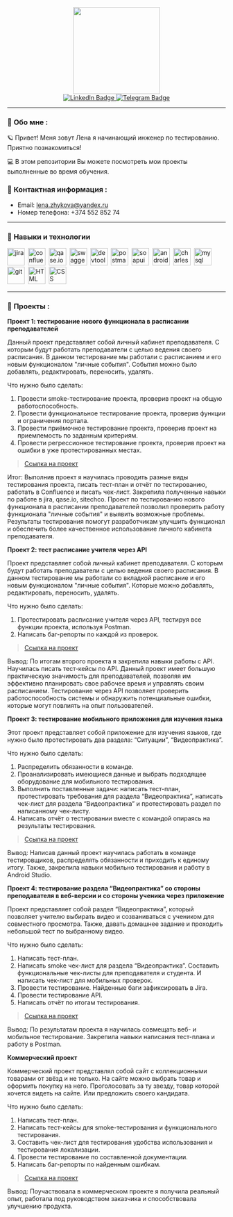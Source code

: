 <div id="header" align="center">
  <img src="https://media3.giphy.com/media/v1.Y2lkPTc5MGI3NjExZHVuYWk4dGZhYnNqODMyMDQwNHo2eWxkZjFhZjZzcW0xYXRqaHUyOCZlcD12MV9pbnRlcm5hbF9naWZfYnlfaWQmY3Q9Zw/QX15lZJbifeQPzcNDt/giphy.gif" width="200"/>
</div>
 <div id="badges"  align="center">
  <a href="https://www.linkedin.com/in/елена-жукова-273322282">
    <img src="https://img.shields.io/badge/LinkedIn-blue?style=for-the-badge&logo=linkedin&logoColor=white" alt="LinkedIn Badge"/>
  </a> 
   <a href="https://web.telegram.org/k/#@violeus_syringa">
    <img src="https://img.shields.io/badge/Telegram-blue?style=for-the-badge&logo=telegram&logoColor=white" alt="Telegram Badge"/>
  </a>
</div>

---

### :dizzy: __Обо мне__ : 
:ringed_planet: Привет! Меня зовут Лена я начинающий инженер по тестированию. Приятно познакомиться! 

:computer: В этом репозитории Вы можете посмотреть мои проекты выполненные во время обучения. 

### :dizzy: __Контактная информация__ :
- Email:  lena.zhykova@yandex.ru
- Номер телефона: +374 552 852 74

---

### :dizzy: __Навыки и технологии__
<div>
  <img src="https://cdn.jsdelivr.net/gh/devicons/devicon/icons/jira/jira-original.svg" title="jira" alt="jira" width="40" height="40"/>&nbsp
  <img src="https://cdn-icons-png.flaticon.com/512/5968/5968793.png" title="confluence" alt="confluence" width="40" height="40"/>&nbsp
  <img src="https://media.rbcdn.ru/media/rbdata/qase.jpg.400x400_q100.jpg" title="qase.io" alt="qase.io" width="40" height="40"/>&nbsp
  <img src="https://www.svgrepo.com/show/306821/swagger.svg" title="swagger" alt="swagger" width="40" height="40"/>&nbsp
  <img src="https://d33wubrfki0l68.cloudfront.net/38b5c953a4667366685d55db55d057c86db1fc54/a0fdc/static/acae6b24d940347661ca901ea07f47c1/chrome-dev-logo-icon.png" title="devtools" alt="devtools" width="40" height="40"/>&nbsp
  <img src="https://seeklogo.com/images/P/postman-logo-0087CA0D15-seeklogo.com.png" title="postman" alt="postman" width="40" height="40"/>&nbsp
  <img src="https://static0.smartbear.co/smartbearbrand/media/images/home/soapui-icon.svg" title="soapui" alt="soapui" width="40" height="40"/>&nbsp
  <img src="https://cdn.jsdelivr.net/gh/devicons/devicon/icons/androidstudio/androidstudio-original.svg" title="android-studio" alt="android-studio" width="40" height="40"/>&nbsp
  <img src="https://cdn.icon-icons.com/icons2/3053/PNG/512/charles_proxy_macos_bigsur_icon_190302.png" title="charles-proxy" alt="charles-proxy" width="40" height="40"/>&nbsp
  <img src="https://cdn.jsdelivr.net/gh/devicons/devicon/icons/mysql/mysql-original.svg" title="mysql" alt="mysql" width="40" height="40"/>&nbsp
  <img src="https://cdn.icon-icons.com/icons2/2389/PNG/512/git_logo_icon_145254.png" title="git" alt="git" width="40" height="40"/>&nbsp
  <img src="https://encrypted-tbn2.gstatic.com/images?q=tbn:ANd9GcR2Ep-AI1ISJmPFXuXGmNnkuXRsAfVzq7Aezx2GtuCYPp2zQUN7" title="HTML" alt="HTML" width="40" height="40"/>&nbsp
  <img src="https://miro.medium.com/v2/resize:fit:504/0*gS2k4hP6HBKqksCZ.png" title="CSS" alt="CSS" width="40" height="40"/>&nbsp
</div>

---

### :dizzy: __Проекты__ : 

**Проект 1: тестирование нового функционала в расписании преподавателей**

Данный проект представляет собой личный кабинет преподавателя. С которым будут работать преподаватели с целью ведения своего расписания. В данном тестирование мы работали с расписанием и его новым функционалом "личные события". События можно было добавлять, редактировать, переносить, удалять.

Что нужно было сделать: 
1. Провести smoke-тестирование проекта, проверив проект на общую работоспособность.
2. Провести функциональное тестирование проекта, проверив функции и ограничения портала.
3. Провести приёмочное тестирование проекта, проверив проект на приемлемость по заданным критериям.
4. Провести регрессионное тестирование проекта, проверив проект на ошибки в уже протестированных местах.
> <a href="https://www.notion.so/ffe14b0cde5d4801b205350bfcc483fa">Ссылка на проект</a>

Итог: Выполнив проект я научилась проводить разные виды тестирования проекта, писать тест-план и отчёт по тестированию, работать в Confluence и писать чек-лист. Закрепила полученные навыки по работе в jira, qase.io, sitechco. Проект по тестированию нового функционала в расписании преподавателей позволил проверить работу функционала "личные события" и выявить возможные проблемы. Результаты тестирования помогут разработчикам улучшить функционал и обеспечить более качественное использование личного кабинета преподавателя. 


**Проект 2: тест расписание учителя через API**

Проект представляет собой личный кабинет преподавателя. С которым будут работать преподаватели с целью ведения своего расписания. В данном тестирование мы работали со вкладкой расписание и его новым функционалом "личные события". Которые можно добавлять, редактировать, переносить, удалять.

Что нужно было сделать:
1. Протестировать расписание учителя через API, тестируя все функции проекта, используя Postman.
2. Написать баг-репорты по каждой из проверок.
> <a href="https://www.notion.so/ffe14b0cde5d4801b205350bfcc483fa">Ссылка на проект</a>

Вывод: По итогам второго проекта я закрепила навыки работы с API. Научилась писать тест-кейсы по API. Данный проект имеет большую практическую значимость для преподавателей, позволяя им эффективно планировать свое рабочее время и управлять своим расписанием. Тестирование через API позволяет проверить работоспособность системы и обнаружить потенциальные ошибки, которые могут повлиять на опыт пользователей.

**Проект 3: тестирование мобильного приложения для изучения языка**

Этот проект представляет собой приложение для изучения языков, где нужно было протестировать два раздела: “Ситуации”, “Видеопрактика”. 

Что нужно было сделать:
1. Распределить обязанности в команде.
2. Проанализировать имеющиеся данные и выбрать подходящее оборудование для мобильного тестирования. 
3. Выполнить поставленные задачи: написать тест-план, протестировать требования для раздела “Видеопрактика”, написать чек-лист для раздела “Видеопрактика” и протестировать раздел по написанному чек-листу. 
4. Написать отчёт о тестировании вместе с командой опираясь на результаты тестирования. 
> <a href="https://www.notion.so/cf18ab168bd24ee69668cf70e24adeb0">Ссылка на проект</a>

Вывод: Написав данный проект научилась работать в команде тестировщиков, распределять обязанности и  приходить к единому итогу. Также, закрепила навыки мобильно тестирования и работу в Android Studio.


**Проект 4: тестирование раздела “Видеопрактика” со стороны преподавателя в веб-версии и со стороны ученика через приложение**

Проект представляет собой раздел “Видеопрактика”, который позволяет учителю выбирать видео и созваниваться с учеником для совместного просмотра. Также, давать домашнее задание и проходить небольшой тест по выбранному видео. 

Что нужно было сделать:
1. Написать тест-план.
2. Написать smoke чек-лист для раздела “Видеопрактика”. Составить функциональные чек-листы для преподавателя и студента. И написать чек-лист для мобильных проверок. 
3. Провести тестирование. Найденные баги зафиксировать в Jira.
4. Провести тестирование API. 
5. Написать отчёт по итогам тестирования.
> <a href="https://www.notion.so/ba64fcd8fb814392ab7c6e43127ba192">Ссылка на проект</a>

Вывод: По результатам проекта я научилась совмещать веб- и мобильное тестирование. Закрепила навыки написания тест-плана и работу в Postman. 


**Коммерческий проект**

Коммерческий проект представлял собой сайт с коллекционными товарами от звёзд и не только. На сайте можно выбрать товар и оформить покупку на него. Проголосовать за ту звезду, товар которой хочется видеть на сайте. Или предложить своего кандидата.

Что нужно было сделать:
1. Написать тест-план.
2. Написать тест-кейсы для smoke-тестирования и функционального тестирования.
3. Составить чек-лист для тестирования удобства использования и тестирования локализации.
4. Провести тестирование по составленной документации. 
5. Написать баг-репорты по найденным ошибкам.
> <a href="https://www.notion.so/c30d956270af4aa790bcf28b41cb4eff">Ссылка на проект</a>

Вывод: Поучаствовала в коммерческом проекте я получила реальный опыт, работала под руководством заказчика и способствовала улучшению продукта. 
